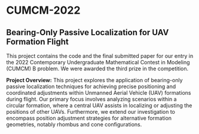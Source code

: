 # CUMCM-2022

## Bearing-Only Passive Localization for UAV Formation Flight

This project contains the code and the final submitted paper for our entry in the 2022 Contemporary Undergraduate Mathematical Contest in Modeling (CUMCM) B problem. We were awarded the third prize in the competition.

**Project Overview:** This project explores the application of bearing-only passive localization techniques for achieving precise positioning and coordinated adjustments within Unmanned Aerial Vehicle (UAV) formations during flight. Our primary focus involves analyzing scenarios within a circular formation, where a central UAV assists in localizing or adjusting the positions of other UAVs. Furthermore, we extend our investigation to encompass position adjustment strategies for alternative formation geometries, notably rhombus and cone configurations.

